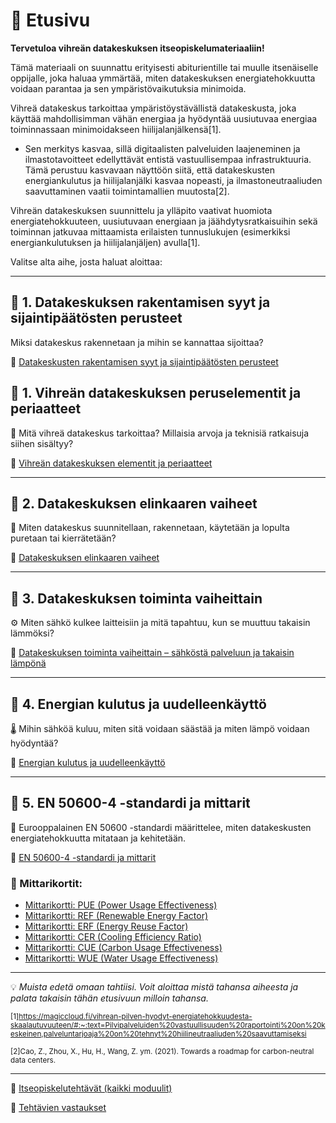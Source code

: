 # 📘 Etusivu

**Tervetuloa vihreän datakeskuksen itseopiskelumateriaaliin!**

Tämä materiaali on suunnattu erityisesti abiturientille tai muulle itsenäiselle oppijalle, joka haluaa ymmärtää, miten datakeskuksen energiatehokkuutta voidaan parantaa ja sen ympäristövaikutuksia minimoida. 

Vihreä datakeskus tarkoittaa ympäristöystävällistä datakeskusta, joka käyttää mahdollisimman vähän energiaa ja hyödyntää uusiutuvaa energiaa toiminnassaan minimoidakseen
hiilijalanjälkensä[1].

- Sen merkitys kasvaa, sillä digitaalisten palveluiden laajeneminen ja ilmastotavoitteet edellyttävät entistä vastuullisempaa infrastruktuuria. Tämä perustuu kasvavaan näyttöön siitä, että datakeskusten energiankulutus ja hiilijalanjälki kasvaa nopeasti, ja ilmastoneutraaliuden saavuttaminen vaatii toimintamallien muutosta[2].

Vihreän datakeskuksen suunnittelu ja ylläpito vaativat huomiota energiatehokkuuteen, uusiutuvaan energiaan ja jäähdytysratkaisuihin sekä toiminnan jatkuvaa mittaamista erilaisten tunnuslukujen (esimerkiksi energiankulutuksen ja hiilijalanjäljen) avulla[1].

Valitse alta aihe, josta haluat aloittaa:

---

## 🔹 1. Datakeskuksen rakentamisen syyt ja sijaintipäätösten perusteet  
Miksi datakeskus rakennetaan ja mihin se kannattaa sijoittaa?

📄 [Datakeskusten rakentamisen syyt ja sijaintipäätösten perusteet](datakeskusten-rakentamisen-syyt-ja-sijaintipäätösten-perusteet.md)
  

## 🔹 1. Vihreän datakeskuksen peruselementit ja periaatteet  
🧩 Mitä vihreä datakeskus tarkoittaa? Millaisia arvoja ja teknisiä ratkaisuja siihen sisältyy?

📄 [Vihreän datakeskuksen elementit ja periaatteet](vihrean-datakeskuksen-elementit-ja-perusperiaatteet.md)

---

## 🔹 2. Datakeskuksen elinkaaren vaiheet  
🔁 Miten datakeskus suunnitellaan, rakennetaan, käytetään ja lopulta puretaan tai kierrätetään?

📄 [Datakeskuksen elinkaaren vaiheet](datakeskuksen-elinkaari.md)

---

## 🔹 3. Datakeskuksen toiminta vaiheittain  
⚙️ Miten sähkö kulkee laitteisiin ja mitä tapahtuu, kun se muuttuu takaisin lämmöksi?

📄 [Datakeskuksen toiminta vaiheittain – sähköstä palveluun ja takaisin lämpönä](datakeskus-toimintavaiheittain.md)

---

## 🔹 4. Energian kulutus ja uudelleenkäyttö  
🌡️ Mihin sähköä kuluu, miten sitä voidaan säästää ja miten lämpö voidaan hyödyntää?

📄 [Energian kulutus ja uudelleenkäyttö](Energian-kulutus-ja-uudelleenkäyttö.md)

---

## 🔹 5. EN 50600-4 -standardi ja mittarit  
📐 Eurooppalainen EN 50600 -standardi määrittelee, miten datakeskusten energiatehokkuutta mitataan ja kehitetään.

📄 [EN 50600-4 -standardi ja mittarit](EN-50600-4-standardi-ja-mittarit.md)

### 🔸 Mittarikortit:

- [Mittarikortti: PUE (Power Usage Effectiveness)](Mittarikortti_EN50600_4-2_PUE.md)  
- [Mittarikortti: REF (Renewable Energy Factor)](Mittarikortti_EN50600_4-3_REF.md)  
- [Mittarikortti: ERF (Energy Reuse Factor)](Mittarikortti_EN50600_4-6_ERF.md)  
- [Mittarikortti: CER (Cooling Efficiency Ratio)](Mittarikortti_EN50600-4-7-CER.md)  
- [Mittarikortti: CUE (Carbon Usage Effectiveness)](Mittarikortti_EN50600-4-8-CUE.md)  
- [Mittarikortti: WUE (Water Usage Effectiveness)](Mittarikortti_EN50600-4-9-WUE.md)

---

💡 *Muista edetä omaan tahtiisi. Voit aloittaa mistä tahansa aiheesta ja palata takaisin tähän etusivuun milloin tahansa.*

<sub>[1]https://magiccloud.fi/vihrean-pilven-hyodyt-energiatehokkuudesta-skaalautuvuuteen/#:~:text=Pilvipalveluiden%20vastuullisuuden%20raportointi%20on%20keskeinen,palveluntarjoaja%20on%20tehnyt%20hiilineutraaliuden%20saavuttamiseksi</sub>

<sub>[2]Cao, Z., Zhou, X., Hu, H., Wang, Z. ym. (2021). Towards a roadmap for carbon-neutral data centers. 


---

📄 [Itseopiskelutehtävät (kaikki moduulit)](tehtavat.md)





📄 [Tehtävien vastaukset](tehtavat_vastaukset.md)
